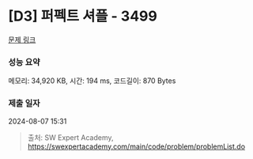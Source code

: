 # [D3] 퍼펙트 셔플 - 3499 

[문제 링크](https://swexpertacademy.com/main/code/problem/problemDetail.do?contestProbId=AWGsRbk6AQIDFAVW) 

### 성능 요약

메모리: 34,920 KB, 시간: 194 ms, 코드길이: 870 Bytes

### 제출 일자

2024-08-07 15:31



> 출처: SW Expert Academy, https://swexpertacademy.com/main/code/problem/problemList.do